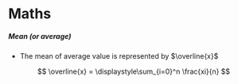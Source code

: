 # Maths


##### Mean (*or average*)
- The mean of average value is represented by $\overline{x}$

$$
\overline{x} = \displaystyle\sum_{i=0}^n \frac{xi}{n}
$$
 